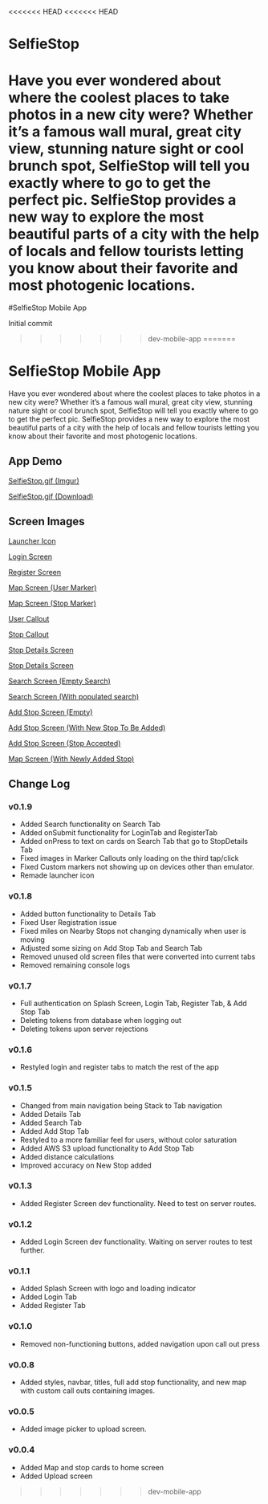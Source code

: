 <<<<<<< HEAD
<<<<<<< HEAD
# SelfieStop

Have you ever wondered about where the coolest places to take photos in a new city were? Whether it’s a famous wall mural, great city view, stunning nature sight or cool brunch spot, SelfieStop will tell you exactly where to go to get the perfect pic. SelfieStop provides a new way to explore the most beautiful parts of a city with the help of locals and fellow tourists letting you know about their favorite and most photogenic locations.
=======
#SelfieStop Mobile App

Initial commit
>>>>>>> dev-mobile-app
=======
# SelfieStop Mobile App

Have you ever wondered about where the coolest places to take photos in a new city were? Whether it’s a famous wall mural, great city view, stunning nature sight or cool brunch spot, SelfieStop will tell you exactly where to go to get the perfect pic. SelfieStop provides a new way to explore the most beautiful parts of a city with the help of locals and fellow tourists letting you know about their favorite and most photogenic locations.

## App Demo

[SelfieStop.gif (Imgur)](https://imgur.com/a/rLQGl)

[SelfieStop.gif (Download)](https://raw.githubusercontent.com/AderCode/SelfieStop/dev-mobile-app/screenshots/SelfieStop.gif)

## Screen Images

[Launcher Icon](https://raw.githubusercontent.com/AderCode/SelfieStop/dev-mobile-app/screenshots/1.png)

[Login Screen](https://raw.githubusercontent.com/AderCode/SelfieStop/dev-mobile-app/screenshots/2.png)

[Register Screen](https://raw.githubusercontent.com/AderCode/SelfieStop/dev-mobile-app/screenshots/3.png)

[Map Screen (User Marker)](https://raw.githubusercontent.com/AderCode/SelfieStop/dev-mobile-app/screenshots/4.png)

[Map Screen (Stop Marker)](https://raw.githubusercontent.com/AderCode/SelfieStop/dev-mobile-app/screenshots/5.png)

[User Callout](https://raw.githubusercontent.com/AderCode/SelfieStop/dev-mobile-app/screenshots/6.png)

[Stop Callout](https://raw.githubusercontent.com/AderCode/SelfieStop/dev-mobile-app/screenshots/7.png)

[Stop Details Screen](https://raw.githubusercontent.com/AderCode/SelfieStop/dev-mobile-app/screenshots/8.png)

[Stop Details Screen](https://raw.githubusercontent.com/AderCode/SelfieStop/dev-mobile-app/screenshots/9.png)

[Search Screen (Empty Search)](https://raw.githubusercontent.com/AderCode/SelfieStop/dev-mobile-app/screenshots/10.png)

[Search Screen (With populated search)](https://raw.githubusercontent.com/AderCode/SelfieStop/dev-mobile-app/screenshots/11.png)

[Add Stop Screen (Empty)](https://raw.githubusercontent.com/AderCode/SelfieStop/dev-mobile-app/screenshots/12.png)

[Add Stop Screen (With New Stop To Be Added)](https://raw.githubusercontent.com/AderCode/SelfieStop/dev-mobile-app/screenshots/13.png)

[Add Stop Screen (Stop Accepted)](https://raw.githubusercontent.com/AderCode/SelfieStop/dev-mobile-app/screenshots/14.png)

[Map Screen (With Newly Added Stop)](https://raw.githubusercontent.com/AderCode/SelfieStop/dev-mobile-app/screenshots/15.png)

## Change Log

### v0.1.9

- Added Search functionality on Search Tab
- Added onSubmit functionality for LoginTab and RegisterTab
- Added onPress to text on cards on Search Tab that go to StopDetails Tab
- Fixed images in Marker Callouts only loading on the third tap/click
- Fixed Custom markers not showing up on devices other than emulator.
- Remade launcher icon

### v0.1.8

- Added button functionality to Details Tab
- Fixed User Registration issue
- Fixed miles on Nearby Stops not changing dynamically when user is moving
- Adjusted some sizing on Add Stop Tab and Search Tab
- Removed unused old screen files that were converted into current tabs
- Removed remaining console logs

### v0.1.7

- Full authentication on Splash Screen, Login Tab, Register Tab, & Add Stop Tab
- Deleting tokens from database when logging out
- Deleting tokens upon server rejections

### v0.1.6

- Restyled login and register tabs to match the rest of the app

### v0.1.5

- Changed from main navigation being Stack to Tab navigation
- Added Details Tab
- Added Search Tab
- Added Add Stop Tab
- Restyled to a more familiar feel for users, without color saturation
- Added AWS S3 upload functionality to Add Stop Tab
- Added distance calculations
- Improved accuracy on New Stop added

### v0.1.3

- Added Register Screen dev functionality. Need to test on server routes.

### v0.1.2

- Added Login Screen dev functionality. Waiting on server routes to test further.

### v0.1.1

- Added Splash Screen with logo and loading indicator
- Added Login Tab
- Added Register Tab

### v0.1.0

- Removed non-functioning buttons, added navigation upon call out press

### v0.0.8

- Added styles, navbar, titles, full add stop functionality, and new map with custom call outs containing images.

### v0.0.5

- Added image picker to upload screen.

### v0.0.4

- Added Map and stop cards to home screen
- Added Upload screen
>>>>>>> dev-mobile-app
